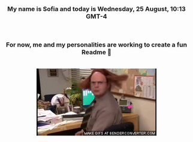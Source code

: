 


<div align="center">
<h3 >My name is Sofia and today is Wednesday, 25 August, 10:13 GMT-4</h3><br>
<h3 >For now, me and my personalities are working to create a fun Readme 👋
</h3><br>
<img src='img/dwight.gif' alt='working...'/>
</div>
